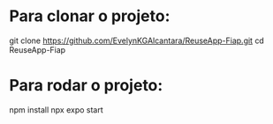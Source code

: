 # Para clonar o projeto:

git clone https://github.com/EvelynKGAlcantara/ReuseApp-Fiap.git
cd ReuseApp-Fiap

# Para rodar o projeto:

npm install
npx expo start
